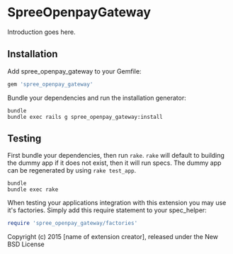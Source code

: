 SpreeOpenpayGateway
===================

Introduction goes here.

Installation
------------

Add spree_openpay_gateway to your Gemfile:

```ruby
gem 'spree_openpay_gateway'
```

Bundle your dependencies and run the installation generator:

```shell
bundle
bundle exec rails g spree_openpay_gateway:install
```

Testing
-------

First bundle your dependencies, then run `rake`. `rake` will default to building the dummy app if it does not exist, then it will run specs. The dummy app can be regenerated by using `rake test_app`.

```shell
bundle
bundle exec rake
```

When testing your applications integration with this extension you may use it's factories.
Simply add this require statement to your spec_helper:

```ruby
require 'spree_openpay_gateway/factories'
```

Copyright (c) 2015 [name of extension creator], released under the New BSD License
